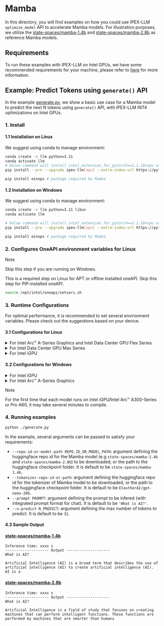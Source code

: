 # Mamba
In this directory, you will find examples on how you could use IPEX-LLM `optimize_model` API to accelerate Mamba models. For illustration purposes, we utilize the [state-spaces/mamba-1.4b](https://huggingface.co/state-spaces/mamba-1.4b) and [state-spaces/mamba-2.8b](https://huggingface.co/state-spaces/mamba-2.8b) as reference Mamba models.

## Requirements
To run these examples with IPEX-LLM on Intel GPUs, we have some recommended requirements for your machine, please refer to [here](../README.md#recommended-requirements) for more information.

## Example: Predict Tokens using `generate()` API
In the example [generate.py](./generate.py), we show a basic use case for a Mamba model to predict the next N tokens using `generate()` API, with IPEX-LLM INT4 optimizations on Intel GPUs.
### 1. Install
#### 1.1 Installation on Linux
We suggest using conda to manage environment:
```bash
conda create -n llm python=3.11
conda activate llm
# below command will install intel_extension_for_pytorch==2.1.10+xpu as default
pip install --pre --upgrade ipex-llm[xpu] --extra-index-url https://pytorch-extension.intel.com/release-whl/stable/xpu/us/

pip install einops # package required by Mamba
```

#### 1.2 Installation on Windows
We suggest using conda to manage environment:
```bash
conda create -n llm python=3.11 libuv
conda activate llm

# below command will install intel_extension_for_pytorch==2.1.10+xpu as default
pip install --pre --upgrade ipex-llm[xpu] --extra-index-url https://pytorch-extension.intel.com/release-whl/stable/xpu/us/

pip install einops # package required by Mamba
```

### 2. Configures OneAPI environment variables for Linux

> [!NOTE]
> Skip this step if you are running on Windows.

This is a required step on Linux for APT or offline installed oneAPI. Skip this step for PIP-installed oneAPI.

```bash
source /opt/intel/oneapi/setvars.sh
```

### 3. Runtime Configurations
For optimal performance, it is recommended to set several environment variables. Please check out the suggestions based on your device.
#### 3.1 Configurations for Linux
<details>

<summary>For Intel Arc™ A-Series Graphics and Intel Data Center GPU Flex Series</summary>

```bash
export USE_XETLA=OFF
export SYCL_PI_LEVEL_ZERO_USE_IMMEDIATE_COMMANDLISTS=1
export SYCL_CACHE_PERSISTENT=1
```

</details>

<details>

<summary>For Intel Data Center GPU Max Series</summary>

```bash
export LD_PRELOAD=${LD_PRELOAD}:${CONDA_PREFIX}/lib/libtcmalloc.so
export SYCL_PI_LEVEL_ZERO_USE_IMMEDIATE_COMMANDLISTS=1
export SYCL_CACHE_PERSISTENT=1
export ENABLE_SDP_FUSION=1
```
> Note: Please note that `libtcmalloc.so` can be installed by `conda install -c conda-forge -y gperftools=2.10`.
</details>

<details>

<summary>For Intel iGPU</summary>

```bash
export SYCL_CACHE_PERSISTENT=1
export BIGDL_LLM_XMX_DISABLED=1
```

</details>

#### 3.2 Configurations for Windows
<details>

<summary>For Intel iGPU</summary>

```cmd
set SYCL_CACHE_PERSISTENT=1
set BIGDL_LLM_XMX_DISABLED=1
```

</details>

<details>

<summary>For Intel Arc™ A-Series Graphics</summary>

```cmd
set SYCL_CACHE_PERSISTENT=1
```

</details>

> [!NOTE]
> For the first time that each model runs on Intel iGPU/Intel Arc™ A300-Series or Pro A60, it may take several minutes to compile.
### 4. Running examples

```bash
python ./generate.py
```

In the example, several arguments can be passed to satisfy your requirements:

- `--repo-id-or-model-path REPO_ID_OR_MODEL_PATH`: argument defining the huggingface repo id for the Mamba model (e.g `state-spaces/mamba-1.4b` and `state-spaces/mamba-2.8b`) to be downloaded, or the path to the huggingface checkpoint folder. It is default to be `state-spaces/mamba-1.4b`.
- `--tokenizer-repo-id-or-path`: argument defining the huggingface repo id for the tokenizer of Mamba model to be downloaded, or the path to the huggingface checkpoint folder.  It is default to be `EleutherAI/gpt-neox-20b`.
- `--prompt PROMPT`: argument defining the prompt to be infered (with integrated prompt format for chat). It is default to be `'What is AI?'`.
- `--n-predict N_PREDICT`: argument defining the max number of tokens to predict. It is default to be `32`.

#### 4.3 Sample Output
#### [state-spaces/mamba-1.4b](https://huggingface.co/state-spaces/mamba-1.4b)
```log
Inference time: xxxx s
-------------------- Output --------------------
What is AI?

Artificial Intelligence (AI) is a broad term that describes the use of artificial intelligence (AI) to create artificial intelligence (AI). AI is a
```

#### [state-spaces/mamba-2.8b](https://huggingface.co/state-spaces/mamba-2.8b)
```log
Inference time: xxxx s
-------------------- Output --------------------
What is AI?

Artificial Intelligence is a field of study that focuses on creating machines that can perform intelligent functions. These functions are performed by machines that are smarter than humans
```
